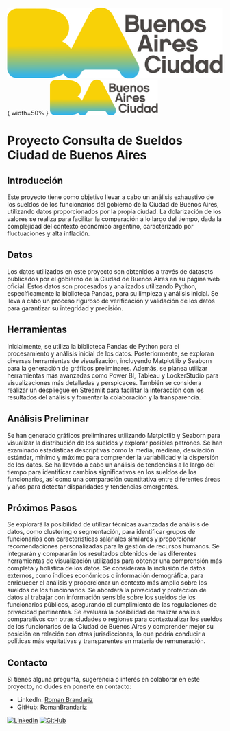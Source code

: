 ﻿![Logotipo de la Ciudad de Buenos Aires](Imagenes/Logotipo_de_la_Ciudad_de_Buenos_Aires.svg.png){ width=50% }
<img src="Imagenes/Logotipo_de_la_Ciudad_de_Buenos_Aires.svg.png" alt="Logotipo de la Ciudad de Buenos Aires" width="50%">

# Proyecto Consulta de Sueldos Ciudad de Buenos Aires

## Introducción
Este proyecto tiene como objetivo llevar a cabo un análisis exhaustivo de los sueldos de los funcionarios del gobierno de la Ciudad de Buenos Aires, utilizando datos proporcionados por la propia ciudad. La dolarización de los valores se realiza para facilitar la comparación a lo largo del tiempo, dada la complejidad del contexto económico argentino, caracterizado por fluctuaciones y alta inflación.

## Datos
Los datos utilizados en este proyecto son obtenidos a través de datasets publicados por el gobierno de la Ciudad de Buenos Aires en su página web oficial. Estos datos son procesados y analizados utilizando Python, específicamente la biblioteca Pandas, para su limpieza y análisis inicial. Se lleva a cabo un proceso riguroso de verificación y validación de los datos para garantizar su integridad y precisión.

## Herramientas
Inicialmente, se utiliza la biblioteca Pandas de Python para el procesamiento y análisis inicial de los datos. Posteriormente, se exploran diversas herramientas de visualización, incluyendo Matplotlib y Seaborn para la generación de gráficos preliminares. Además, se planea utilizar herramientas más avanzadas como Power BI, Tableau y LookerStudio para visualizaciones más detalladas y perspicaces. También se considera realizar un despliegue en Streamlit para facilitar la interacción con los resultados del análisis y fomentar la colaboración y la transparencia.

## Análisis Preliminar
Se han generado gráficos preliminares utilizando Matplotlib y Seaborn para visualizar la distribución de los sueldos y explorar posibles patrones. Se han examinado estadísticas descriptivas como la media, mediana, desviación estándar, mínimo y máximo para comprender la variabilidad y la dispersión de los datos. Se ha llevado a cabo un análisis de tendencias a lo largo del tiempo para identificar cambios significativos en los sueldos de los funcionarios, así como una comparación cuantitativa entre diferentes áreas y años para detectar disparidades y tendencias emergentes.

## Próximos Pasos
Se explorará la posibilidad de utilizar técnicas avanzadas de análisis de datos, como clustering o segmentación, para identificar grupos de funcionarios con características salariales similares y proporcionar recomendaciones personalizadas para la gestión de recursos humanos. Se integrarán y compararán los resultados obtenidos de las diferentes herramientas de visualización utilizadas para obtener una comprensión más completa y holística de los datos. Se considerará la inclusión de datos externos, como índices económicos o información demográfica, para enriquecer el análisis y proporcionar un contexto más amplio sobre los sueldos de los funcionarios. Se abordará la privacidad y protección de datos al trabajar con información sensible sobre los sueldos de los funcionarios públicos, asegurando el cumplimiento de las regulaciones de privacidad pertinentes. Se evaluará la posibilidad de realizar análisis comparativos con otras ciudades o regiones para contextualizar los sueldos de los funcionarios de la Ciudad de Buenos Aires y comprender mejor su posición en relación con otras jurisdicciones, lo que podría conducir a políticas más equitativas y transparentes en materia de remuneración.

## Contacto
Si tienes alguna pregunta, sugerencia o interés en colaborar en este proyecto, no dudes en ponerte en contacto:
- LinkedIn: [Roman Brandariz](https://www.linkedin.com/in/romanbrandariz/)
- GitHub: [RomanBrandariz](https://github.com/RomanBrandariz)


[![LinkedIn](https://img.shields.io/badge/-LinkedIn-blue?style=flat-square&logo=Linkedin&logoColor=white)](https://www.linkedin.com/in/romanbrandariz/) [![GitHub](https://img.shields.io/badge/-GitHub-black?style=flat-square&logo=GitHub)](https://github.com/RomanBrandariz)

